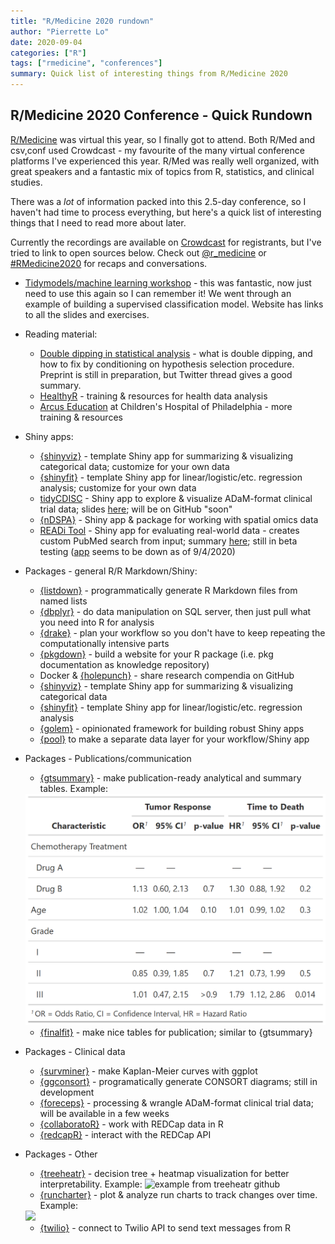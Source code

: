 ```yaml
---
title: "R/Medicine 2020 rundown"
author: "Pierrette Lo"
date: 2020-09-04
categories: ["R"]
tags: ["rmedicine", "conferences"]
summary: Quick list of interesting things from R/Medicine 2020
---
```


## **R/Medicine 2020 Conference - Quick Rundown**

[R/Medicine](https://events.linuxfoundation.org/r-medicine/) was virtual this year, so I finally got to attend. Both R/Med and csv,conf used Crowdcast - my favourite of the many virtual conference platforms I've experienced this year. R/Med was really well organized, with great speakers and a fantastic mix of topics from R, statistics, and clinical studies. 

There was a *lot* of information packed into this 2.5-day conference, so I haven't had time to process everything, but here's a quick list of interesting things that I need to read more about later.

Currently the recordings are available on [Crowdcast](https://www.crowdcast.io/e/rmedicine2020) for registrants, but I've tried to link to open sources below. Check out [@r_medicine](https://twitter.com/r_medicine) or [#RMedicine2020](https://twitter.com/hashtag/RMedicine2020) for recaps and conversations. 

* [Tidymodels/machine learning workshop](https://tmv.netlify.app/site/) - this was fantastic, now just need to use this again so I can remember it! We went through an example of building a supervised classification model. Website has links to all the slides and exercises.

* Reading material:
    * [Double dipping in statistical analysis](https://twitter.com/lucylgao/status/1299763664644313089) - what is double dipping, and how to fix by conditioning on hypothesis selection procedure. Preprint is still in preparation, but Twitter thread gives a good summary.
    * [HealthyR](https://healthyr.surgicalinformatics.org/) - training & resources for health data analysis
    * [Arcus Education](https://education.arcus.chop.edu/) at Children's Hospital of Philadelphia - more training & resources

* Shiny apps:
    * [{shinyviz}](https://github.com/riinuots/shinyviz) - template Shiny app for summarizing & visualizing categorical data; customize for your own data
    * [{shinyfit}](https://github.com/ewenharrison/shinyfit) - template Shiny app for linear/logistic/etc. regression analysis; customize for your own data
    * [tidyCDISC](https://nate884.shinyapps.io/tidyCDISC/) - Shiny app to explore & visualize ADaM-format clinical trial data; slides [here](https://rmed-tidycdisc.netlify.app/); will be on GitHub "soon"
    * [{nDSPA}](https://github.com/riyuebao/nDSPA) - Shiny app & package for working with spatial omics data
    * [READi Tool](https://github.com/btbeal/readi) - Shiny app for evaluating real-world data - creates custom PubMed search from input; summary [here](https://sop.washington.edu/choice/research/research-projects/readi/); still in beta testing ([app](http://34.210.151.228:3838/READi/) seems to be down as of 9/4/2020)

* Packages - general R/R Markdown/Shiny:
    * [{listdown}](https://github.com/kaneplusplus/listdown) - programmatically generate R Markdown files from named lists
    * [{dbplyr}](https://dbplyr.tidyverse.org/) - do data manipulation on SQL server, then just pull what you need into R for analysis
    * [{drake}](https://github.com/ropensci/drake) - plan your workflow so you don't have to keep repeating the computationally intensive parts
    * [{pkgdown}](https://pkgdown.r-lib.org/) - build a website for your R package (i.e. pkg documentation as knowledge repository)
    * Docker & [{holepunch}](https://github.com/karthik/holepunch) - share research compendia on GitHub
    * [{shinyviz}](https://github.com/riinuots/shinyviz) - template Shiny app for summarizing & visualizing categorical data
    * [{shinyfit}](https://github.com/ewenharrison/shinyfit) - template Shiny app for linear/logistic/etc. regression analysis
    * [{golem}](https://github.com/ThinkR-open/golem) - opinionated framework for building robust Shiny apps
    * [{pool}](https://github.com/rstudio/pool) to make a separate data layer for your workflow/Shiny app

* Packages - Publications/communication
    * [{gtsummary}](https://github.com/ddsjoberg/gtsummary) - make publication-ready analytical and summary tables. Example:
    <img src="https://github.com/ddsjoberg/gtsummary/raw/master/man/figures/README-tbl_merge_ex1-1.png" width="500" />
    
    * [{finalfit}](https://github.com/ewenharrison/finalfit/blob/master/README.md) - make nice tables for publication; similar to {gtsummary}

* Packages - Clinical data
   * [{survminer}](https://github.com/kassambara/survminer) - make Kaplan-Meier curves with ggplot
    * [{ggconsort}](https://github.com/higgi13425/ggconsort/) - programatically generate CONSORT diagrams; still in development
    * [{foreceps}](https://github.com/kaneplusplus/foreceps) - processing & wrangle ADaM-format clinical trial data; will be available in a few weeks
    * [{collaboratoR}](https://github.com/kamclean/collaborator) - work with REDCap data in R
    * [{redcapR}](https://github.com/OuhscBbmc/REDCapR) - interact with the REDCap API

* Packages - Other
    * [{treeheatr}](https://trang1618.github.io/treeheatr/) - decision tree + heatmap visualization for better interpretability. Example:
    ![example from treeheatr github](https://trang1618.github.io/treeheatr/reference/figures/unnamed-chunk-4-1.png)
    * [{runcharter}](https://github.com/johnmackintosh/runcharter) - plot & analyze run charts to track changes over time. Example:
    <img src="https://github.com/johnmackintosh/runcharter/raw/master/man/figures/runs_below-1.png" width="500" />
    
    * [{twilio}](https://github.com/seankross/twilio) - connect to Twilio API to send text messages from R 